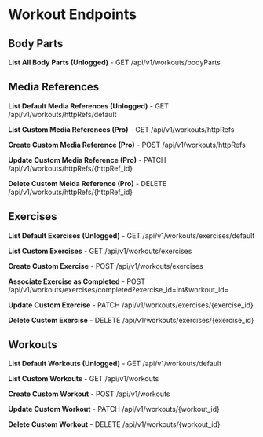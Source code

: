 # Workout Endpoints

## Body Parts

**List All Body Parts (Unlogged)** - GET /api/v1/workouts/bodyParts


## Media References

**List Default Media References (Unlogged)** - GET /api/v1/workouts/httpRefs/default

**List Custom Media References (Pro)** - GET /api/v1/workouts/httpRefs

**Create Custom Media Reference (Pro)** - POST /api/v1/workouts/httpRefs

**Update Custom Media Reference (Pro)** - PATCH /api/v1/workouts/httpRefs/{httpRef_id}

**Delete Custom Meida Reference (Pro)** - DELETE /api/v1/workouts/httpRefs/{httpRef_id}


## Exercises

**List Default Exercises (Unlogged)** - GET /api/v1/workouts/exercises/default

**List Custom Exercises** - GET /api/v1/workouts/exercises

**Create Custom Exercise** - POST /api/v1/workouts/exercises

**Associate Exercise as Completed** - POST /api/v1/workouts/exercises/completed?exercise_id=int&workout_id=

**Update Custom Exercise** - PATCH /api/v1/workouts/exercises/{exercise_id}

**Delete Custom Exercise** - DELETE /api/v1/workouts/exercises/{exercise_id}


## Workouts

**List Default Workouts (Unlogged)** - GET /api/v1/workouts/default

**List Custom Workouts** - GET /api/v1/workouts

**Create Custom Workout** - POST /api/v1/workouts 

**Update Custom Workout** - PATCH /api/v1/workouts/{workout_id}

**Delete Custom Workout** - DELETE /api/v1/workouts/{workout_id}
